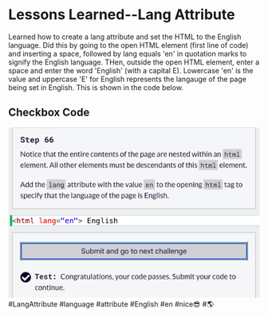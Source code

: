 <html>
  <body>
    <h1>Lessons Learned--Lang Attribute</h1>
    <p>
      Learned how to create a lang attribute and set the HTML to the English language. Did this by going to 
      the open HTML element (first line of code) and inserting a space, followed by lang equals 'en' in 
      quotation marks to signify the English language. THen, outside the open HTML element, enter a space 
      and enter the word 'English' (with a capital E). Lowercase 'en' is the value and uppercase 'E' for 
      English represents the langauge of the page being set in English. This is shown in the code below. 
       </p>
   <h2>Checkbox Code</h2>
   <img src="https://github.com/jennisa1/freeCodeCamp-Projects/blob/main/Cat%20Photo%20Album%20app/Images/Step%2066%20Code.png?raw=true" alt="Step 66 Code"> 
   #LangAttribute #language #attribute #English #en #nice😎 #🌎
  </body>
  </html>
